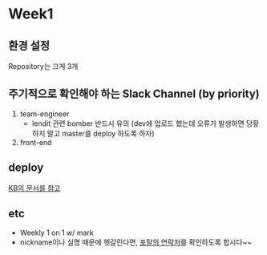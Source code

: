 # Week1
## 환경 설정
Repository는 크게 3개

## 주기적으로 확인해야 하는 Slack Channel (by priority)
1. team-engineer
   - lendit 관련 bomber 반드시 유의 (dev에 업로드 했는데 오류가 발생하면 당황하지 말고 master를 deploy 하도록 하자)
2. front-end


## deploy
[KB의 문서를 참고]()

## etc
- Weekly 1 on 1 w/ mark
- nickname이나 실명 때문에 헷갈린다면, [포탈의 연락처](https://portal.lenditbank.xyz/contacts)를 확인하도록 합시다~~
